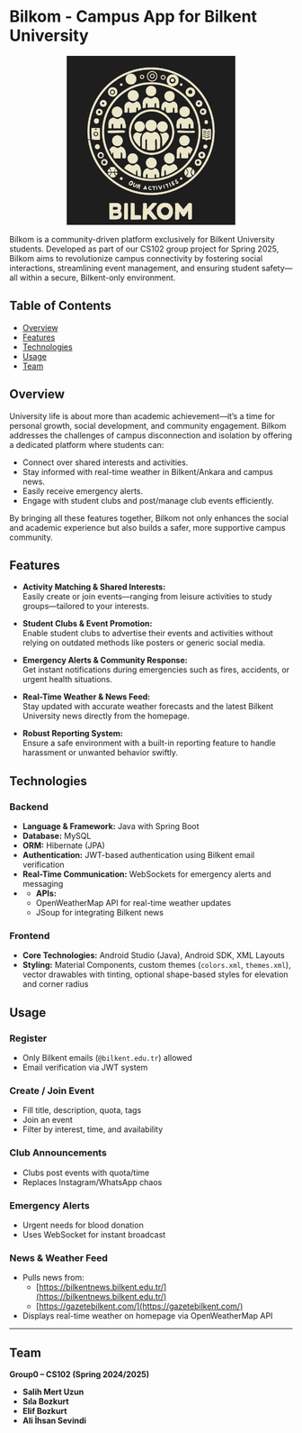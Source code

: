 # Bilkom - Campus App for Bilkent University

<p align="center">
  <img src="Media/logo.jpg" width="300"/>
</p>

Bilkom is a community-driven platform exclusively for Bilkent University students. Developed as part of our CS102 group project for Spring 2025, Bilkom aims to revolutionize campus connectivity by fostering social interactions, streamlining event management, and ensuring student safety—all within a secure, Bilkent-only environment.

## Table of Contents

- [Overview](#overview)
- [Features](#features)
- [Technologies](#technologies)
- [Usage](#usage)
- [Team](#team)

## Overview

University life is about more than academic achievement—it’s a time for personal growth, social development, and community engagement. Bilkom addresses the challenges of campus disconnection and isolation by offering a dedicated platform where students can:
- Connect over shared interests and activities.
- Stay informed with real-time weather in Bilkent/Ankara and campus news.
- Easily receive emergency alerts.
- Engage with student clubs and post/manage club events efficiently.

By bringing all these features together, Bilkom not only enhances the social and academic experience but also builds a safer, more supportive campus community.

## Features

- **Activity Matching & Shared Interests:**  
  Easily create or join events—ranging from leisure activities to study groups—tailored to your interests.

- **Student Clubs & Event Promotion:**  
  Enable student clubs to advertise their events and activities without relying on outdated methods like posters or generic social media.

- **Emergency Alerts & Community Response:**  
  Get instant notifications during emergencies such as fires, accidents, or urgent health situations.

- **Real-Time Weather & News Feed:**  
  Stay updated with accurate weather forecasts and the latest Bilkent University news directly from the homepage.

- **Robust Reporting System:**  
  Ensure a safe environment with a built-in reporting feature to handle harassment or unwanted behavior swiftly.

## Technologies

### Backend
- **Language & Framework:** Java with Spring Boot  
- **Database:** MySQL
- **ORM:** Hibernate (JPA)  
- **Authentication:** JWT-based authentication using Bilkent email verification  
- **Real-Time Communication:** WebSockets for emergency alerts and messaging
- - **APIs:**  
  - OpenWeatherMap API for real-time weather updates  
  - JSoup for integrating Bilkent news

### Frontend
- **Core Technologies:** Android Studio (Java), Android SDK, XML Layouts  
- **Styling:** Material Components, custom themes (`colors.xml`, `themes.xml`), vector drawables with tinting, optional shape-based styles for elevation and corner radius

## Usage

### Register
- Only Bilkent emails (`@bilkent.edu.tr`) allowed  
- Email verification via JWT system

### Create / Join Event
- Fill title, description, quota, tags  
- Join an event
- Filter by interest, time, and availability

### Club Announcements
- Clubs post events with quota/time  
- Replaces Instagram/WhatsApp chaos

### Emergency Alerts
- Urgent needs for blood donation
- Uses WebSocket for instant broadcast

### News & Weather Feed
- Pulls news from:
  - [https://bilkentnews.bilkent.edu.tr/](https://bilkentnews.bilkent.edu.tr/)
  - [https://gazetebilkent.com/](https://gazetebilkent.com/)
- Displays real-time weather on homepage via OpenWeatherMap API

---

## Team

**Group0 – CS102 (Spring 2024/2025)**

- **Salih Mert Uzun**  
- **Sıla Bozkurt**  
- **Elif Bozkurt**  
- **Ali İhsan Sevindi**
